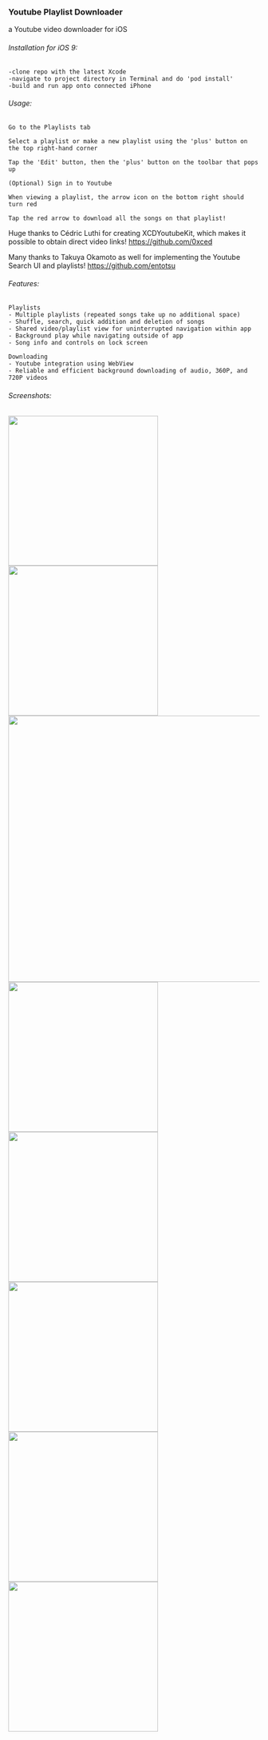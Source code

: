 ### Youtube Playlist Downloader

a Youtube video downloader for iOS

###### Installation for iOS 9:
```
-clone repo with the latest Xcode
-navigate to project directory in Terminal and do 'pod install'
-build and run app onto connected iPhone
```

###### Usage:
    Go to the Playlists tab
    
    Select a playlist or make a new playlist using the 'plus' button on the top right-hand corner
    
    Tap the 'Edit' button, then the 'plus' button on the toolbar that pops up
    
    (Optional) Sign in to Youtube
    
    When viewing a playlist, the arrow icon on the bottom right should turn red
    
    Tap the red arrow to download all the songs on that playlist!

Huge thanks to Cédric Luthi for creating XCDYoutubeKit, which makes it possible to obtain direct video links!
https://github.com/0xced

Many thanks to Takuya Okamoto as well for implementing the Youtube Search UI and playlists!
https://github.com/entotsu


###### Features:
    Playlists
    - Multiple playlists (repeated songs take up no additional space)
    - Shuffle, search, quick addition and deletion of songs
    - Shared video/playlist view for uninterrupted navigation within app
    - Background play while navigating outside of app
    - Song info and controls on lock screen

    Downloading
    - Youtube integration using WebView
    - Reliable and efficient background downloading of audio, 360P, and 720P videos
    
###### Screenshots:

<img src="https://raw.githubusercontent.com/samuelechu/YoutubePlaylist-Downloader/master/Music%20Player/Images/Screenshots/Playlists.PNG" width="300">

<img src="https://raw.githubusercontent.com/samuelechu/YoutubePlaylist-Downloader/master/Music%20Player/Images/Screenshots/ContainerView.PNG" width="300">

<img src="https://raw.githubusercontent.com/samuelechu/YoutubePlaylist-Downloader/master/Music%20Player/Images/Screenshots/FullScreen.PNG" width="533">

<img src="https://raw.githubusercontent.com/samuelechu/YoutubePlaylist-Downloader/master/Music%20Player/Images/Screenshots/LockScreenInfo.jpg" width="300">

<img src="https://raw.githubusercontent.com/samuelechu/YoutubePlaylist-Downloader/master/Music%20Player/Images/Screenshots/ContainerViewFunctionality.PNG" width="300">

<img src="https://raw.githubusercontent.com/samuelechu/YoutubePlaylist-Downloader/master/Music%20Player/Images/Screenshots/WebView.PNG" width="300">

<img src="https://raw.githubusercontent.com/samuelechu/YoutubePlaylist-Downloader/master/Music%20Player/Images/Screenshots/Downloads.PNG" width="300">

<img src="https://raw.githubusercontent.com/samuelechu/YoutubePlaylist-Downloader/master/Music%20Player/Images/Screenshots/Settings.PNG" width="300">
